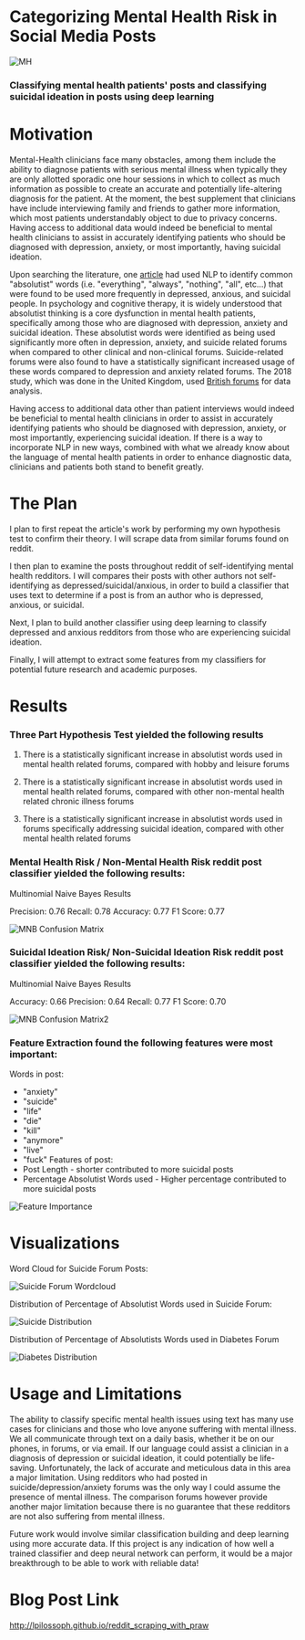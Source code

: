 # Categorizing Mental Health Risk in Social Media Posts 
![MH](https://bryantarchway.com/wp-content/uploads/2018/10/MentalHealth_Flickr.jpg)
### Classifying mental health patients' posts and classifying suicidal ideation in posts using deep learning

# Motivation

   Mental-Health clinicians face many obstacles, among them include the ability to diagnose patients with serious mental illness when typically they are only allotted sporadic one hour sessions in which to collect as much information as possible to create an accurate and potentially life-altering diagnosis for the patient. At the moment, the best supplement that clinicians have include interviewing family and friends to gather more information, which most patients understandably object to due to privacy concerns.
Having access to additional data would indeed be beneficial to mental health clinicians to assist in accurately identifying patients who should be diagnosed with depression, anxiety, or most importantly, having suicidal ideation. 

Upon searching the literature, one <a href="https://journals.sagepub.com/doi/full/10.1177/2167702617747074">article</a> had used NLP to identify common "absolutist" words (i.e. "everything", "always", "nothing", "all", etc...) that were found to be used more frequently in depressed, anxious, and suicidal people. In psychology and cognitive therapy, it is widely understood that absolutist thinking is a core dysfunction in mental health patients, specifically among those who are diagnosed with depression, anxiety and suicidal ideation. These absolutist words were identified as being used significantly more often in depression, anxiety, and suicide related forums when compared to other clinical and non-clinical forums. Suicide-related forums were also found to have a statistically significant increased usage of these words compared to depression and anxiety related forums. The 2018 study, which was done in the United Kingdom, used <a href="https://journals.sagepub.com/doi/suppl/10.1177/2167702617747074/suppl_file/Table_S1_Supplemental_Material.pdf">British forums</a> for data analysis.

Having access to additional data other than patient interviews would indeed be beneficial to mental health clinicians in order to assist in accurately identifying patients who should be diagnosed with depression, anxiety, or most importantly, experiencing suicidal ideation. If there is a way to incorporate NLP in new ways, combined with what we already know about the language of mental health patients in order to enhance diagnostic data, clinicians and patients both stand to benefit greatly.


# The Plan

I plan to first repeat the article's work by performing my own hypothesis test to confirm their theory. I will scrape data from similar forums found on reddit.

I then plan to examine the posts throughout reddit of self-identifying mental health redditors. I will compares their posts with other authors not self-identifying as depressed/suicidal/anxious, in order to build a classifier that uses text to determine if a post is from an author who is depressed, anxious, or suicidal.

Next, I plan to build another classifier using deep learning to classify depressed and anxious redditors from those who are experiencing suicidal ideation. 

Finally, I will attempt to extract some features from my classifiers for potential future research and academic purposes. 

# Results

### Three Part Hypothesis Test yielded the following results
1. There is a statistically significant increase in absolutist words used in mental health related forums, compared with hobby and leisure forums

2. There is a statistically significant increase in absolutist words used in mental health related forums, compared with other non-mental health related chronic illness forums

3. There is a statistically significant increase in absolutist words used in forums specifically addressing suicidal ideation, compared with other mental health related forums

### Mental Health Risk / Non-Mental Health Risk reddit post classifier yielded the following results:

Multinomial Naive Bayes Results

Precision:  0.76
Recall:  0.78
Accuracy:  0.77
F1 Score:  0.77

![MNB Confusion Matrix](https://i.postimg.cc/3RxHtgGV/download-3.png)


### Suicidal Ideation Risk/ Non-Suicidal Ideation Risk reddit post classifier yielded the following results:

Multinomial Naive Bayes Results

Accuracy:  0.66
Precision:  0.64
Recall:  0.77
F1 Score:  0.70

![MNB Confusion Matrix2](https://i.postimg.cc/DyP33jcH/download-4.png)

### Feature Extraction found the following features were most important:

Words in post:
* "anxiety"
* "suicide"
* "life"
* "die"
* "kill"
* "anymore"
* "live"
* "fuck"
Features of post:
* Post Length - shorter contributed to more suicidal posts
* Percentage Absolutist Words used - Higher percentage contributed to more suicidal posts

![Feature Importance](https://i.postimg.cc/XqxLQCwH/download-5.png)

# Visualizations
Word Cloud for Suicide Forum Posts:

![Suicide Forum Wordcloud](https://i.postimg.cc/zBBLZHWH/download.png)

Distribution of Percentage of Absolutist Words used in Suicide Forum:

![Suicide Distribution](https://i.postimg.cc/9MhhZ6Xm/download-1.png)

Distribution of Percentage of Absolutists Words used in Diabetes Forum

![Diabetes Distribution](https://i.postimg.cc/cCWfqLsp/download-2.png)


# Usage and Limitations

The ability to classify specific mental health issues using text has many use cases for clinicians and those who love anyone suffering with mental illness. We all communicate through text on a daily basis, whether it be on our phones, in forums, or via email. If our language could assist a clinician in a diagnosis of depression or suicidal ideation, it could potentially be life-saving. Unfortunately, the lack of accurate and meticulous data in this area a major limitation. Using redditors who had posted in suicide/depression/anxiety forums was the only way I could assume the presence of mental illness. The comparison forums however provide another major limitation because there is no guarantee that these redditors are not also suffering from mental illness. 

Future work would involve similar classification building and deep learning using more accurate data. If this project is any indication of how well a trained classifier and deep neural network can perform, it would be a major breakthrough to be able to work with reliable data!

# Blog Post Link
http://lpilossoph.github.io/reddit_scraping_with_praw
